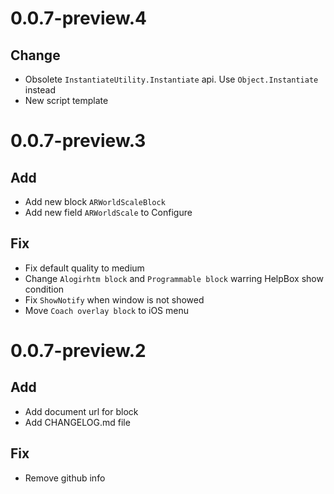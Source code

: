 # 0.0.7-preview.4
## Change
- Obsolete `InstantiateUtility.Instantiate` api. Use `Object.Instantiate` instead
- New script template

# 0.0.7-preview.3
## Add
- Add new block `ARWorldScaleBlock`
- Add new field `ARWorldScale` to Configure

## Fix
- Fix default quality to medium
- Change `Alogirhtm block` and `Programmable block` warring HelpBox show condition
- Fix `ShowNotify` when window is not showed
- Move `Coach overlay block` to iOS menu


# 0.0.7-preview.2
## Add

- Add document url for block
- Add CHANGELOG.md file

## Fix
- Remove github info
